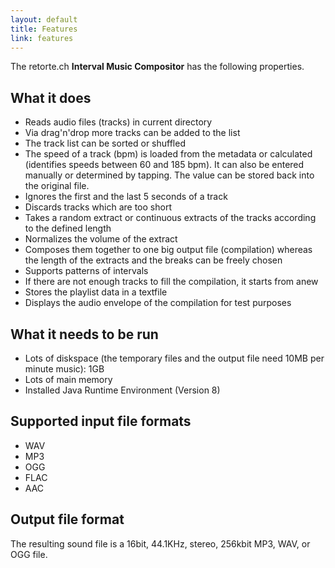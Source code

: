 ```yaml
---
layout: default
title: Features
link: features
---
```


The retorte.ch **Interval Music Compositor** has the following properties.

## What it does

* Reads audio files (tracks) in current directory
* Via drag'n'drop more tracks can be added to the list
* The track list can be sorted or shuffled
* The speed of a track (bpm) is loaded from the metadata or calculated (identifies speeds between 60 and 185 bpm). It can also be entered manually or determined by tapping. The value can be stored back into the original file.
* Ignores the first and the last 5 seconds of a track
* Discards tracks which are too short
* Takes a random extract or continuous extracts of the tracks according to the defined length
* Normalizes the volume of the extract
* Composes them together to one big output file (compilation) whereas the length of the extracts and the breaks can be freely chosen
* Supports patterns of intervals
* If there are not enough tracks to fill the compilation, it starts from anew
* Stores the playlist data in a textfile
* Displays the audio envelope of the compilation for test purposes

## What it needs to be run

* Lots of diskspace (the temporary files and the output file need 10MB per minute music): 1GB
* Lots of main memory
* Installed Java Runtime Environment (Version 8)

## Supported input file formats

* WAV
* MP3
* OGG
* FLAC
* AAC

## Output file format

The resulting sound file is a 16bit, 44.1KHz, stereo, 256kbit MP3, WAV, or OGG file.
